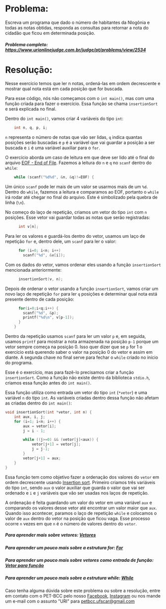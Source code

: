 # Problema:

Escreva um programa que dado o número de habitantes da Nlogônia e todas as notas obtidas, responda as consultas para retornar a nota do cidadão que ficou em determinada posição.

##### Problema completo: https://www.urionlinejudge.com.br/judge/pt/problems/view/2534

# Resolução:

Nesse exercício temos que ler n notas, ordená-las em ordem decrescente e mostrar qual nota está em cada posição que for buscada.

Para esse código, nós não começamos com o `int main()`, mas com uma função criada para fazer o exercício. Essa função se chama `insertionSort` e será explicada no final.

Dentro do `int main()`, vamos criar 4 variáveis do tipo `int`:
```c
    int n, q, p, i;
```
`n` representa o número de notas que vão ser lidas, `q` indica quantas posições serão buscadas e `p` é a variável que vai guardar a posição a ser buscada e `i` é uma variável auxiliar para o `for`.

O exercício aborda um caso de leitura em que deve ser lido até o final do arquivo [EOF - End of File](https://pt.wikipedia.org/wiki/EOF). Fazemos a leitura do `n` e `q` no `scanf` dentro do `while`:
```c
    while (scanf("%d%d", &n, &q)!=EOF) {
```
Um único `scanf` pode ler mais de um valor se usarmos mais de um `%d`. Dentro do `while`, fazemos a leitura e comparamos ao EOF, portanto o `while` irá rodar até chegar no final do arquivo. Este é simbolizado pela quebra de linha (`\n`).

No começo do laço de repetição, criamos um vetor do tipo `int` com `n` posições. Esse vetor vai guardar todas as notas que serão registradas:
```c
      int v[n];
```
Para ler os valores e guardá-los dentro do vetor, usamos um laço de repetição `for` e, dentro dele, um `scanf` para ler o valor:
```c
      for (i=0; i<n; i++)
        scanf("%d", &v[i]);
```
Com os dados do vetor, vamos ordenar eles usando a função `insertionSort` mencionada anteriormente:
```c
      insertionSort(v, n);
```
Depois de ordenar o vetor usando a função `insertionSort`, vamos criar um novo laço de repetição `for` para ler `q` posições e determinar qual nota está presente dentro de cada posição:
```c
      for(i=0;i<q;i++) {
        scanf("%d", &p);
        printf("%d\n", v[p-1]);
      }
    }
```
Dentro da repetição usamos `scanf` para ler um valor `p` e, em seguida, usamos `printf` para mostrar a nota armazenada na posição `p-1` porque um vetor sempre começa na posição 0. Isso quer dizer que se `p` for 1 o exercício está querendo saber o valor na posição 0 do vetor e assim em diante. A segunda chave no final serve para fechar o `while` criado no início do programa.

Esse é o exercício, mas para fazê-lo precisamos criar a função `insertionSort`. Como a função não existe dentro da biblioteca `stdio.h`, criamos essa função antes do `int main()`.

Essa função utiliza como entrada um vetor do tipo `int` (`*vetor`) e uma variável `n` do tipo `int`. As variáveis criadas dentro dessa função não afetam as criadas dentro do `int main()`:
```c
void insertionSort(int *vetor, int n) {  
    int aux, i, j;  
    for (i=1; i<n; i++) {  
        aux = vetor[i];  
        j = i - 1;  

        while ((j>=0) && (vetor[j]<aux)) {  
            vetor[j+1] = vetor[j];  
            j = j-1;  
        }  
        vetor[j+1] = aux;  
    }  
} 
```
Essa função tem como objetivo fazer a ordenação dos valores do `vetor` em ordem decrescente usando [Insertion sort](https://medium.com/@henriquebraga_18075/algoritmos-de-ordena%C3%A7%C3%A3o-iii-insertion-sort-bfade66c6bf1). Primeiro criamos três variáveis do tipo `int`, sendo `aux` o valor auxiliar que guarda o valor que vai ser ordenado e `i` e `j` variáveis que vão ser usadas nos laços de repetição.

A ordenação é feita guardando um valor do vetor em uma variável `aux` e comparando os valores desse vetor até encontrar um valor maior que `aux`. Quando isso acontecer, paramos o laço de repetição `while` e colocamos o valor de `aux` dentro do vetor na posição que ficou vaga. Esse processo ocorre `n` vezes em que `n` é o número de valores dentro do `vetor`.

##### Para aprender mais sobre vetores: [Vetores](http://linguagemc.com.br/vetores-ou-arrays-em-linguagem-c/)
##### Para aprender um pouco mais sobre a estrutura for: [For](http://linguagemc.com.br/a-estrutura-de-repeticao-for-em-c/)
##### Para aprender um pouco mais sobre vetores como entrada de função: [Vetor para função](http://linguagemc.com.br/passando-um-vetor-para-funcao-em-c/)
##### Para aprender um pouco mais sobre a estrutura while: [While](http://linguagemc.com.br/o-comando-while-em-c/)

Caso tenha alguma dúvida sobre este problema ou sobre a resolução, entre em contato com o PET-BCC pelo nosso
[Facebook](https://www.facebook.com/petbcc/),
[Instagram](https://www.instagram.com/petbcc.ufscar/)
ou nos mande um e-mail com o assunto "URI" para  petbcc.ufscar@gmail.com
